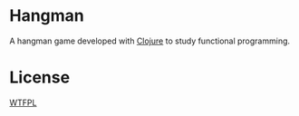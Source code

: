 # Hangman
A hangman game developed with [Clojure](https://clojure.org/) to study functional programming.

# License
[WTFPL](http://www.wtfpl.net/)
